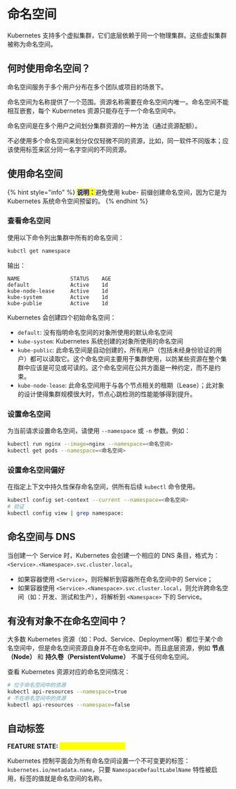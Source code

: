 # 命名空间

Kubernetes 支持多个虚拟集群，它们底层依赖于同一个物理集群。这些虚拟集群被称为命名空间。

## 何时使用命名空间？

命名空间服务于多个用户分布在多个团队或项目的场景下。

命名空间为名称提供了一个范围。资源名称需要在命名空间内唯一。命名空间不能相互嵌套，每个 Kubernetes 资源只能存在于一个命名空间中。

命名空间是在多个用户之间划分集群资源的一种方法（通过资源配额）。

不必使用多个命名空间来划分仅仅轻微不同的资源，比如，同一软件不同版本；应该使用标签来区分同一名字空间的不同资源。

## 使用命名空间

{% hint style="info" %}
<mark style="color:blue;">**说明：**</mark>避免使用 kube- 前缀创建命名空间，因为它是为 Kubernetes 系统命令空间预留的。
{% endhint %}

### 查看命名空间

使用以下命令列出集群中所有的命名空间：

```bash
kubctl get namespace
```

输出：

```
NAME                STATUS    AGE
default             Active    1d
kube-node-lease     Active    1d
kube-system         Active    1d
kube-publie         Active    1d
```

Kubernetes 会创建四个初始命名空间：

* `default`: 没有指明命名空间的对象所使用的默认命名空间
* `kube-system`: Kubernetes 系统创建的对象所使用的命名空间
* `kube-public`: 此命名空间是自动创建的，所有用户（包括未经身份验证的用户）都可以读取它。这个命名空间主要用于集群使用，以防某些资源在整个集群中应该是可见或可读的。这个命名空间在公共方面是一种约定，而不是约束。
* `kube-node-lease`: 此命名空间用于与各个节点相关的租期（Lease）；此对象的设计使得集群规模很大时，节点心跳检测的性能能够得到提升。

### 设置命名空间

为当前请求设置命名空间，请使用 `--namespace` 或 `-n` 参数。例如：

```bash
kubectl run nginx --image=nginx --namespace=<命名空间>
kubectl get pods --namespace=<命名空间>
```

### 设置命名空间偏好

在指定上下文中持久性保存命名空间，供所有后续 `kubectl` 命令使用。

```bash
kubectl config set-context --current --namespace=<命名空间>
# 验证
kubectl config view | grep namespace:
```

## 命名空间与 DNS

当创建一个 Service 时，Kubernetes 会创建一个相应的 DNS 条目，格式为：`<Service>.<Namespace>.svc.cluster.local`。

* 如果容器使用 `<Service>`，则将解析到容器所在命名空间中的 Service；
* 如果容器使用 `<Service>.<Namespace>.svc.cluster.local`，则允许跨命名空间（如：开发、测试和生产），将解析到 `<Namespace>` 下的 Service。

## 有没有对象不在命名空间中？

大多数 Kubernetes 资源（如：Pod、Service、Deployment等）都位于某个命名空间中，但是命名空间资源自身并不在命名空间中。而且底层资源，例如 **节点（Node）** 和 **持久卷（PersistentVolume）** 不属于任何命名空间。

查看 Kubernetes 资源对应的命名空间情况：

```bash
# 位于命名空间中的资源
kubectl api-resources --namespace=true
# 不在命名空间中的资源
kubectl api-resources --namespace=false
```

## 自动标签

**FEATURE STATE:** <mark style="color:yellow;"></mark> <mark style="color:yellow;"></mark>_<mark style="color:yellow;">**Kubernetes 1.21\[beta]**</mark>_

Kubernetes 控制平面会为所有命名空间设置一个不可变更的标签：`kubernetes.io/metadata.name`，只要 `NamespaceDefaultLabelName` 特性被启用，标签的值就是命名空间的名称。
